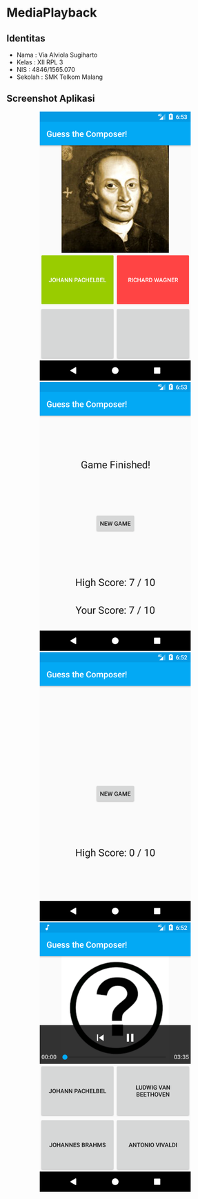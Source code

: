 # MediaPlayback
## Identitas
* Nama  : Via Alviola Sugiharto
* Kelas : XII RPL 3
* NIS   : 4846/1565.070
* Sekolah : SMK Telkom Malang

## Screenshot Aplikasi
<p align="center">
  <img src="https://github.com/viaalviola/MediaPlayback/blob/master/screenshot/ss%20(1).png" width="350"/>
  <img src="https://github.com/viaalviola/MediaPlayback/blob/master/screenshot/ss%20(2).png" width="350"/>
  <img src="https://github.com/viaalviola/MediaPlayback/blob/master/screenshot/ss%20(3).png" width="350"/>
  <img src="https://github.com/viaalviola/MediaPlayback/blob/master/screenshot/ss%20(4).png" width="350"/>
</p>

